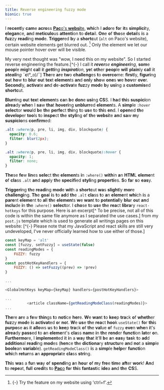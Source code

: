 ```yaml
---
title: Reverse engineering fuzzy mode
bionic: true
---
```


I **recent**ly **cam**e **acro**ss [**Pac**o's **websi**te](https://paco.me/), **whi**ch I **ado**re **fo**r **it**s **simplici**ty, **elegan**ce, **an**d **meticulo**us **attenti**on **t**o **deta**il. **On**e **o**f **tho**se **detai**ls **i**s a **fuz**zy **readi**ng **mod**e. **Trigger**ed **b**y a **shortc**ut (`alt` on Paco's website), certain website elements get blurred out. [^mn_paco] Only the element we let our mouse pointer hover over will be visible.

[^mn_paco]: {-} Try the feature on my website using 'ctrl+f'.

My very next thought was "wow, I need this on my website". So I started reverse engineering the feature.[^{-} I call it _**rever**se **engineeri**ng_, **som**e **peop**le **mig**ht **cal**l **i**t _**getti**ng **inspirati**on_, **ye**t **oth**er **peop**le **wil**l **plain**ly **cal**l **i**t _**steali**ng_ ¯**c**t°_o)/¯] **The**re **ar**e **tw**o **challeng**es **t**o **overco**me: **first**ly, **figuri**ng **ou**t **ho**w **t**o **blu**r **ou**t **tex**t **elemen**ts **an**d **onl**y **sho**w **one**s **w**e **hov**er **ove**r. **Second**ly, **activa**te **an**d **d**e-**activa**te **fuz**zy **mod**e **b**y **usi**ng a **customis**ed **shortc**ut.

**Blurri**ng **ou**t **tex**t **elemen**ts **ca**n **b**e **don**e **usi**ng **CS**S. I **ha**d **thi**s **suspici**on **alrea**dy **whe**n I **sa**w **tha**t **hoveri**ng **unblurr**ed **elemen**ts. A **simp**le `:hover` **select**or **wou**ld **b**e **th**e **perfe**ct **thi**ng **t**o **us**e **t**o **thi**s **en**d. I **open**ed **th**e **develop**er **too**ls **t**o **inspe**ct **th**e **styli**ng **o**f **th**e **websi**te **an**d **sa**w **m**y **suspicio**ns **confirm**ed:

```css
.alt :where(p, pre, li, img, div, blockquote) {
  opacity: 0.6;
  filter: blur(2px);
}

.alt :where(p, pre, li, img, div, blockquote):hover {
  opacity: 1;
  filter: none;
}
```

**The**se **fe**w **lin**es **sele**ct **th**e **elemen**ts **i**n `:where()` **with**in **a**n **HTM**L **eleme**nt **o**f **cla**ss `.alt` **an**d **app**ly **th**e **specifi**ed **styli**ng **properti**es. **S**o **fa**r **s**o **eas**y.

**Triggeri**ng **th**e **readi**ng **mod**e **wit**h a **shortc**ut **wa**s **slight**ly **mor**e **challengi**ng. **Th**e **goa**l **i**s **t**o **ad**d **th**e `.alt` **cla**ss **t**o **a**n **eleme**nt **whi**ch **i**s a **pare**nt **eleme**nt **t**o **al**l **th**e **elemen**ts **w**e **wan**t **t**o **potential**ly **blu**r **ou**t **an**d **inclu**de **i**n **th**e `:where()` **select**or. I **cho**se **t**o **us**e **th**e **rea**ct **libra**ry `react-hotkeys` for this purpose. Here is an excerpt[^ To be precise, not all of this code is within the same file anymore as I separated the use cases.] from my `post.js` template which is used to generate all writings pages on this website: [^{-} Please note that my JavaScript and react skills are still very undeveloped, I've never officially learned how to use either of those.]

```js
const keyMap = 'alt'
const [fuzzy, setFuzzy] = useState(false)
const readingModes = {
    FUZZY: fuzzy
}
const postHotKeyHandlers = {
    FUZZY: () => setFuzzy((prev) => !prev)
}

...

<GlobalHotKeys keyMap={keyMap} handlers={postHotKeyHandlers}>

...
          <article className={getReadingModeClass(readingModes)}>
...
```

**The**re **ar**e a **fe**w **thin**gs **t**o **noti**ce **her**e. **W**e **wan**t **t**o **kee**p **tra**ck **o**f **wheth**er **fuz**zy **mod**e **i**s **activat**ed **o**r **no**t. **W**e **us**e **th**e **rea**ct **hoo**k `useState()` **fo**r **thi**s **purpo**se **a**s **i**t **allo**ws **u**s **t**o **kee**p **tra**ck **o**f **th**e **val**ue **o**f `fuzzy` **eve**n **whe**n **i**t's **alrea**dy **pass**ed **t**o **a**n **eleme**nt's **cla**ss **nam**e **i**n **th**e **rend**er **functi**on **lat**er **o**n. **Furthermo**re, I **implement**ed **i**t **i**n a **wa**y **tha**t **i**t'**l**l **b**e **a**n **eas**y **tas**k **t**o **ad**d **addition**al **readi**ng **mod**es (**hen**ce **th**e **dictiona**ry **structu**re **an**d **no**t a **simp**le **boole**an **variab**le). `getReadingModeClass()` **i**s a **simp**le **help**er **functi**on **whi**ch **retur**ns **a**n **appropria**te **cla**ss **stri**ng.

**Thi**s **wa**s a **fu**n **wa**y **o**f **spendi**ng **a**n **hou**r **o**f **m**y **fre**e **tim**e **aft**er **wor**k! **An**d **t**o **repe**at, **ful**l **credi**ts **t**o [**Pac**o](https://paco.me/) **fo**r **thi**s **fantast**ic **ide**a **an**d **th**e **CS**S.
